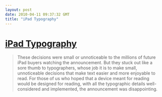 ```yaml
---
layout: post
date: 2010-04-11 09:37:32 GMT
title: "iPad Typography"
---
```

# [iPad Typography](http://fontfeed.com/archives/ipad-typography/)

> These decisions were small or unnoticeable to the millions of future iPad buyers watching the announcement. But they stuck out like a sore thumb to typographers, whose job it is to make small, unnoticeable decisions that make text easier and more enjoyable to read. For those of us who hoped that a device meant for reading would be designed for reading, with all the typographic details well-considered and implemented, the announcement was disappointing.
